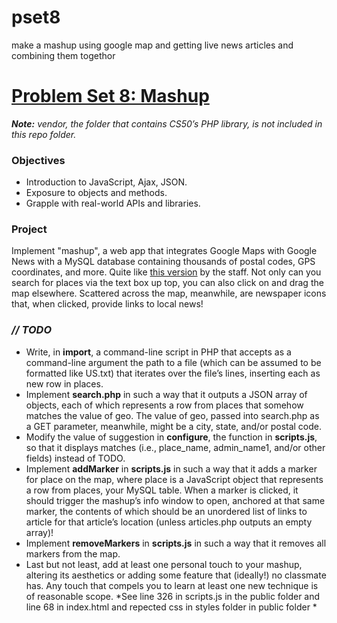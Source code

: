 # pset8
make a mashup using google map and getting live news articles and combining them togethor
# [Problem Set 8: Mashup](http://cdn.cs50.net/2016/x/psets/6/pset6/pset6.html)

***Note:*** *vendor, the folder that contains CS50’s PHP library, is not included in this repo folder.*

### Objectives
- Introduction to JavaScript, Ajax, JSON.
- Exposure to objects and methods.
- Grapple with real-world APIs and libraries.

### Project
Implement "mashup", a web app that integrates Google Maps with Google News with a MySQL database containing thousands of postal codes, GPS coordinates, and more. Quite like [this version](https://mashup.cs50.net/) by the staff. Not only can you search for places via the text box up top, you can also click on and drag the map elsewhere. Scattered across the map, meanwhile, are newspaper icons that, when clicked, provide links to local news!

### *// TODO*
- Write, in **import**, a command-line script in PHP that accepts as a command-line argument the path to a file (which can be assumed to be formatted like US.txt) that iterates over the file’s lines, inserting each as new row in places.
- Implement **search.php** in such a way that it outputs a JSON array of objects, each of which represents a row from places that somehow matches the value of geo. The value of geo, passed into search.php as a GET parameter, meanwhile, might be a city, state, and/or postal code.
- Modify the value of suggestion in **configure**, the function in **scripts.js**, so that it displays matches (i.e., place_name, admin_name1, and/or other fields) instead of TODO.
- Implement **addMarker** in **scripts.js** in such a way that it adds a marker for place on the map, where place is a JavaScript object that represents a row from places, your MySQL table. When a marker is clicked, it should trigger the mashup’s info window to open, anchored at that same marker, the contents of which should be an unordered list of links to article for that article’s location (unless articles.php outputs an empty array)!
- Implement **removeMarkers** in **scripts.js** in such a way that it removes all markers from the map.
- Last but not least, add at least one personal touch to your mashup, altering its aesthetics or adding some feature that (ideally!) no classmate has. Any touch that compels you to learn at least one new technique is of reasonable scope. *See line 326 in scripts.js in the public folder and line 68 in index.html and repected css in styles folder in public folder *

